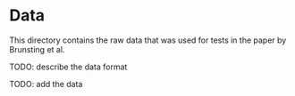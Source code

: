 # Data

This directory contains the raw data that was used for tests in the paper by Brunsting et al.

TODO: describe the data format

TODO: add the data

